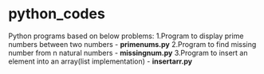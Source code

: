 # python_codes

Python programs based on below problems:
1.Program to display prime numbers between two numbers - **primenums.py**
2.Program to find missing number from n natural numbers - **missingnum.py**
3.Program to insert an element into an array(list implementation) - **insertarr.py**
